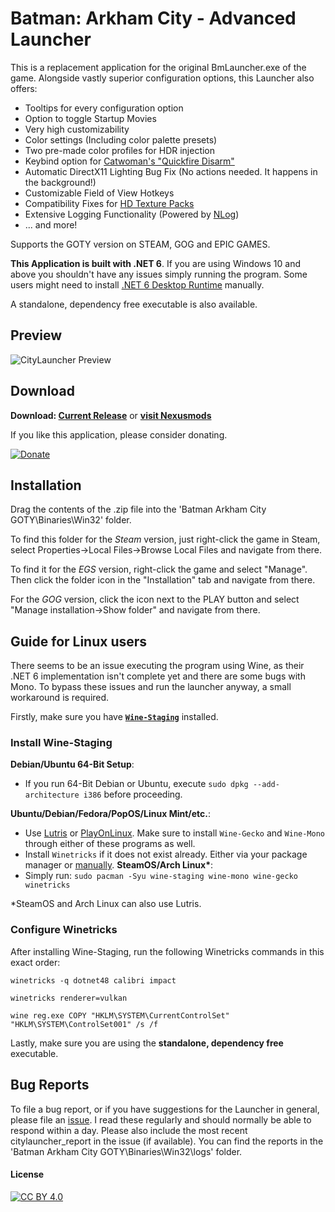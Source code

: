 # Batman: Arkham City - Advanced Launcher

This is a replacement application for the original BmLauncher.exe of the game. Alongside vastly superior configuration options, this Launcher also offers:

- Tooltips for every configuration option
- Option to toggle Startup Movies
- Very high customizability
- Color settings (Including color palette presets)
- Two pre-made color profiles for HDR injection
- Keybind option for [Catwoman's "Quickfire Disarm"](https://www.pcgamingwiki.com/wiki/Batman:_Arkham_City#Fix_for_Catwoman.27s_Quickfire_Disarm_key_missing_on_keyboard)
- Automatic DirectX11 Lighting Bug Fix (No actions needed. It happens in the background!)
- Customizable Field of View Hotkeys
- Compatibility Fixes for [HD Texture Packs](https://steamcommunity.com/sharedfiles/filedetails/?id=1188257825)
- Extensive Logging Functionality (Powered by [NLog](https://github.com/NLog/NLog))
- ... and more!

Supports the GOTY version on STEAM, GOG and EPIC GAMES.

**This Application is built with .NET 6**. If you are using Windows 10 and above you shouldn't have any issues simply running the program. Some users might need to install [.NET 6 Desktop Runtime](https://dotnet.microsoft.com/en-us/download/dotnet/6.0) manually.

A standalone, dependency free executable is also available.

## Preview

![CityLauncher Preview](https://user-images.githubusercontent.com/49599979/201522680-351ff4fb-92b9-4ce5-8193-f30a68c36d06.png)

## Download

**Download: [Current Release](https://github.com/neatodev/CityLauncher/releases/latest)** or **[visit Nexusmods](https://www.nexusmods.com/batmanarkhamcity/mods/406)**

If you like this application, please consider donating.

[![Donate](https://img.shields.io/badge/Donate-PayPal-green.svg)](https://www.paypal.com/donate/?hosted_button_id=LG7YTKP4JYN5S)

## Installation

Drag the contents of the .zip file into the 'Batman Arkham City GOTY\Binaries\Win32' folder.

To find this folder for the *Steam* version, just right-click the game in Steam, select Properties->Local Files->Browse Local Files and navigate from there.

To find it for the *EGS* version, right-click the game and select "Manage". Then click the folder icon in the "Installation" tab and navigate from there.

For the *GOG* version, click the icon next to the PLAY button and select "Manage installation->Show folder" and navigate from there.

## Guide for Linux users

There seems to be an issue executing the program using Wine, as their .NET 6 implementation isn't complete yet and there are some bugs with Mono.
To bypass these issues and run the launcher anyway, a small workaround is required.

Firstly, make sure you have **[`Wine-Staging`](https://wiki.winehq.org/Wine-Staging)** installed.

### Install Wine-Staging

**Debian/Ubuntu 64-Bit Setup**:
- If you run 64-Bit Debian or Ubuntu, execute `sudo dpkg --add-architecture i386` before proceeding.

**Ubuntu/Debian/Fedora/PopOS/Linux Mint/etc.**:
- Use [Lutris](https://lutris.net/) or [PlayOnLinux](https://www.playonlinux.com/). Make sure to install `Wine-Gecko` and `Wine-Mono` through either of these programs as well.
- Install `Winetricks` if it does not exist already. Either via your package manager or [manually](https://github.com/Winetricks/winetricks).
**SteamOS/Arch Linux\***: 
- Simply run: `sudo pacman -Syu wine-staging wine-mono wine-gecko winetricks`

*SteamOS and Arch Linux can also use Lutris.

### Configure Winetricks

After installing Wine-Staging, run the following Winetricks commands in this exact order:

`winetricks -q dotnet48 calibri impact`

`winetricks renderer=vulkan`

`wine reg.exe COPY "HKLM\SYSTEM\CurrentControlSet" "HKLM\SYSTEM\ControlSet001" /s /f`

Lastly, make sure you are using the **standalone, dependency free** executable.

## Bug Reports

To file a bug report, or if you have suggestions for the Launcher in general, please file an [issue](https://github.com/neatodev/CityLauncher/issues/new). I read these regularly and should normally be able to respond within a day. Please also include the most recent citylauncher_report in the issue (if available). You can find the reports in the 'Batman Arkham City GOTY\Binaries\Win32\logs' folder.

#### License

[![CC BY 4.0][cc-by-shield]][cc-by]

[cc-by]: https://creativecommons.org/licenses/by-nc-sa/4.0/
[cc-by-shield]: https://licensebuttons.net/l/by-nc-sa/4.0/80x15.png
